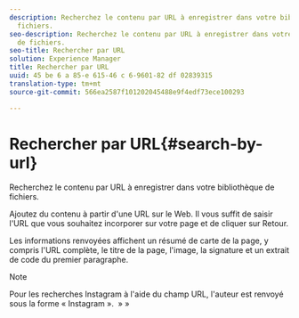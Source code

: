 ```yaml
---
description: Recherchez le contenu par URL à enregistrer dans votre bibliothèque de
  fichiers.
seo-description: Recherchez le contenu par URL à enregistrer dans votre bibliothèque
  de fichiers.
seo-title: Rechercher par URL
solution: Experience Manager
title: Rechercher par URL
uuid: 45 be 6 a 85-e 615-46 c 6-9601-82 df 02839315
translation-type: tm+mt
source-git-commit: 566ea2587f101202045488e9f4edf73ece100293

---
```



# Rechercher par URL{#search-by-url}

Recherchez le contenu par URL à enregistrer dans votre bibliothèque de fichiers.

Ajoutez du contenu à partir d'une URL sur le Web. Il vous suffit de saisir l'URL que vous souhaitez incorporer sur votre page et de cliquer sur Retour.

Les informations renvoyées affichent un résumé de carte de la page, y compris l'URL complète, le titre de la page, l'image, la signature et un extrait de code du premier paragraphe.

>[!NOTE]
>
>Pour les recherches Instagram à l'aide du champ URL, l'auteur est renvoyé sous la forme « Instagram ».  » »

